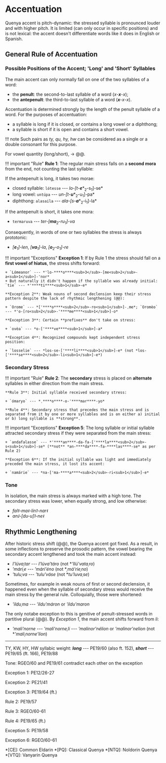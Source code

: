 # Accentuation

Quenya accent is pitch-dynamic: the stressed syllable is pronounced louder and with higher pitch. It is limited (can only occur in specific positions) and is not lexical: the accent doesn't differentiate words like it does in English or Spanish.

## General Rule of Accentuation

### Possible Positions of the Accent; 'Long' and 'Short' Syllables

The main accent can only normally fall on one of the two syllables of a word:

+ the **penult**: the second-to-last syllable of a word (*x*-***x***-*x*);
+ the **antepenult**: the third-to-last syllable of a word (***x***-*x*-*x*).

Accentuation is determined strongly by the length of the penult syllable of a word. For the purposes of accentuation:

+ a syllable is long if it is closed, or contains a long vowel or a diphthong;
+ a syllable is short if it is open and contains a short vowel.

!!! note
	Such pairs as *ty, qu, hy, hw* can be considered as a single or a double consonant for this purpose.

For vowel quantity (long/short), &rarr; @@.

!!! important "Rule"
	**Rule 1**: The regular main stress falls on a **second mora** from the end, not counting the last syllable:
	
If the antepenult is long, it takes two morae:

+ closed syllable: `lótesse` --- *lo-[t*-***e****<sub>2</sub>-s<sub>1</sub>]-se*
+ long vowel: `untúpa` --- *un-[t*-***u****<sub>2</sub>-u<sub>1</sub>]-pa*
+ diphthong: `alasaila` --- *ala-[s*-***a****<sub>2</sub>-i<sub>1</sub>]-la*

If the antepenult is short, it takes one mora:

+ `termaruva` --- *ter-[****ma****<sub>2</sub>-ru<sub>1</sub>]-va*

Consequently, in words of one or two syllables the stress is always prototonic:

+ *[****e****<sub>1</sub>]-len*, *[****va****<sub>1</sub>]-la*, *[****o****<sub>2</sub>-o<sub>1</sub>]-re*

!!! important "Exceptions"
	**Exception 1**: If by Rule 1 the stress should fall on a **first vowel of hiatus**, the stress shifts forward:
	
	+ `Lómeanor` --- *'lo-****o****<sub>3</sub>-[me<sub>2</sub>-a<sub>1</sub>]-'nor*
	+ But naturally it didn't happen if the syllable was already initial: `tie` --- *'****ti****<sub>1</sub>-e*
	
	**Exception 2**: Weak nouns of second declension keep their stress pattern despite the lack of rhythmic lengthening (@@):
	
	+ `Orome` --- *['****o****<sub>2</sub>-ro<sub>1</sub>]-ˌme*; `Oromèo` --- *'o-[ro<sub>2</sub>-'****me****<sub>1</sub>]-o*
	
	**Exception 3**: Certain **prefixes** don't take on stress:
	
	+ `ovèa` --- *o-['****ve****<sub>1</sub>]-a*
	
	**Exception 4**: Recognized compounds kept independent stress position:
	
	+ `losselie` --- *los-se-['****li****<sub>1</sub>]-e* (not *los-['****se****<sub>2</sub>-li<sub>1</sub>]-e*)

### Secondary Stress

!!! important "Rule"
	**Rule 2**: The **secondary** stress is placed on **alternate** syllables in either direction from the main stress.
	
	**Rule 3**: Initial syllable received secondary stress:
	
	+ `ómaryo` --- *ˌ****o****-o-'****mar****-yo*
	
	**Rule 4**: Secondary stress that precedes the main stress and is separated from it by one or more syllables and is on either a) initial or b) long syllable is **strong**.
	
!!! important "Exceptions"
	**Exception 5**: The long syllable or initial syllable attracted secondary stress if they were separated from the main stress:
	
	+ `andafalasse` --- *'****an****-da-fa-['****la****<sub>2</sub>-s<sub>1</sub>]-se* (**not** *an-****da****-fa-****las****-se* as per Rule 2)
	
	**Exception 6**: If the initial syllable was light and immediately preceded the main stress, it lost its accent:
	
	+ `namárie` --- *na-['ma-****a****<sub>2</sub>-ri<sub>1</sub>]-e*

### Tone

In isolation, the main stress is always marked with a high tone. The secondary stress was lower, when equally strong, and low otherwise:

+ *fal˦-ma˧-lin˥-nar˧*
+ *an˩-[du-u]˥-ne˧*

## Rhythmic Lengthening

After historic stress shift (@@), the Quenya accent got fixed. As a result, in some inflections to preserve the prosodic pattern, the vowel bearing the secondary accent lengthened and took the main accent instead:

+ *I'lúvaˌtar --- I'lúva'táro* (not \**'Ilú'vataˌro*)
+ *'máriˌe --- 'mári'éno* (not \**ˌmá'rieˌno*)
+ *'tuluˌva --- 'tulu'váse* (not \**tu'luvaˌse*)

Sometimes, for example in weak nouns of first or second declension, it happened even when the syllable of secondary stress would receive the main stress by the general rule. Colloquially, those were shortened:

+ *'ilduˌma --- 'ildu'máron* or *'ildu'maron*

The only notabe exception to this is genitive of penult-stressed words in partitive plural (@@). By *Exception 1*, the main accent shifts forward from *li*:

+ *'mali'norne --- 'mali'norneˌli --- 'malinor'nélion* or *'malinor'nelion* (not \**'maliˌnorne'líon*)

----
TY, KW, HY, HW syllabic weight: ***long*** --- PE19/60 (also ft. 152), ***short*** --- PE19/65 (ft. 166), PE19/88

Tone: RGEO/60 and PE19/61 contradict each other on the exception

Exception 1: PE12/26-27

Exception 2: PE21/41

Exception 3: PE19/64 (ft.)

Rule 2: PE19/57

Rule 3: RGEO/60-61

Rule 4: PE19/65 (ft.)

Exception 5: PE19/58

Exception 6: RGEO/60-61

*[CE]: Common Eldarin
*[PQ]: Classical Quenya
*[NTQ]: Noldorin Quenya
*[VTQ]: Vanyarin Quenya